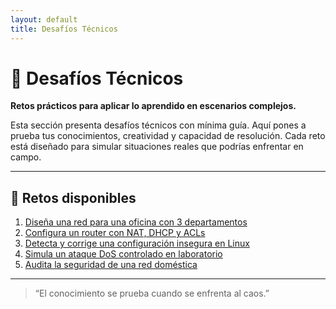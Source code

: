 ```yaml
---
layout: default
title: Desafíos Técnicos
---
```


# 🎯 Desafíos Técnicos  
**Retos prácticos para aplicar lo aprendido en escenarios complejos.**

Esta sección presenta desafíos técnicos con mínima guía. Aquí pones a prueba tus conocimientos, creatividad y capacidad de resolución. Cada reto está diseñado para simular situaciones reales que podrías enfrentar en campo.

---

## 🚧 Retos disponibles

1. [Diseña una red para una oficina con 3 departamentos](red/red1.md)
2. [Configura un router con NAT, DHCP y ACLs](router/router1.md)
3. [Detecta y corrige una configuración insegura en Linux](linux/linux1.md)
4. [Simula un ataque DoS controlado en laboratorio](dos/dos1.md)
5. [Audita la seguridad de una red doméstica](auditoria/auditoria1.md)

---

> “El conocimiento se prueba cuando se enfrenta al caos.”